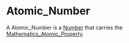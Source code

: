 # Atomic_Number

A Atomic_Number is a [Number](60000.md) that carries the [Mathematics_Atomic_Property](13000009.md).